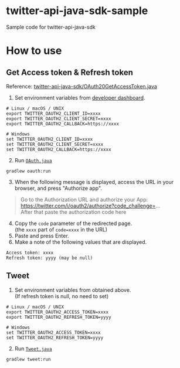 # twitter-api-java-sdk-sample
Sample code for twitter-api-java-sdk

# How to use

## Get Access token & Refresh token

Reference: [twitter-api-java-sdk/OAuth20GetAccessToken.java](https://github.com/twitterdev/twitter-api-java-sdk/blob/main/examples/src/main/java/com/twitter/clientlib/auth/OAuth20GetAccessToken.java)

1. Set environment variables from [developer dashboard](https://developer.twitter.com/en/portal/dashboard).
```
# Linux / macOS / UNIX
export TWITTER_OAUTH2_CLIENT_ID=xxxx
export TWITTER_OAUTH2_CLIENT_SECRET=xxxx
export TWITTER_OAUTH2_CALLBACK=https://xxxx

# Windows
set TWITTER_OAUTH2_CLIENT_ID=xxxx
set TWITTER_OAUTH2_CLIENT_SECRET=xxxx
set TWITTER_OAUTH2_CALLBACK=https://xxxx
```

2. Run [`OAuth.java`](oauth/src/main/java/twitter/api/sample/OAuth.java)
```
gradlew oauth:run
```

3. When the following message is displayed, access the URL in your browser, and press "Authorize app".
> Go to the Authorization URL and authorize your App:  
> https://twitter.com/i/oauth2/authorize?code_challenge=...  
> After that paste the authorization code here
4. Copy the `code` parameter of the redirected page.  
(the `xxxx` part of `code=xxxx` in the URL)
5. Paste and press Enter.
6. Make a note of the following values that are displayed.
```
Access token: xxxx
Refresh token: yyyy (may be null)
```

## Tweet


1. Set environment variables from obtained above.  
(If refresh token is null, no need to set)
```
# Linux / macOS / UNIX
export TWITTER_OAUTH2_ACCESS_TOKEN=xxxx
export TWITTER_OAUTH2_REFRESH_TOKEN=yyyy

# Windows
set TWITTER_OAUTH2_ACCESS_TOKEN=xxxx
set TWITTER_OAUTH2_REFRESH_TOKEN=yyyy
```

2. Run [`Tweet.java`](tweet/src/main/java/twitter/api/sample/Tweet.java)
```
gradlew tweet:run
```
